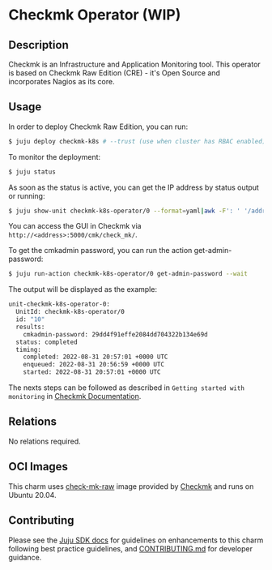 # Checkmk Operator (WIP)

## Description

Checkmk is an Infrastructure and Application Monitoring tool. This operator is based on Checkmk Raw Edition (CRE) - it's Open Source and incorporates Nagios as its core.

## Usage

In order to deploy Checkmk Raw Edition, you can run:

```bash
$ juju deploy checkmk-k8s # --trust (use when cluster has RBAC enabled)
```

To monitor the deployment:
```bash
$ juju status
```

As soon as the status is active, you can get the IP address by status output or running:
```bash
$ juju show-unit checkmk-k8s-operator/0 --format=yaml|awk -F': ' '/address/{print $2}'
```

You can access the GUI in Checkmk via `http://<address>:5000/cmk/check_mk/`.

To get the cmkadmin password, you can run the action get-admin-password:
```bash
$ juju run-action checkmk-k8s-operator/0 get-admin-password --wait
```

The output will be displayed as the example:
```bash
unit-checkmk-k8s-operator-0:
  UnitId: checkmk-k8s-operator/0
  id: "10"
  results:
    cmkadmin-password: 29dd4f91effe2084dd704322b134e69d
  status: completed
  timing:
    completed: 2022-08-31 20:57:01 +0000 UTC
    enqueued: 2022-08-31 20:56:59 +0000 UTC
    started: 2022-08-31 20:57:01 +0000 UTC
```

The nexts steps can be followed as described in `Getting started with monitoring` in [Checkmk Documentation](https://docs.checkmk.com/latest/en/checkmk_getting_started.html).

## Relations

No relations required.

## OCI Images

This charm uses [check-mk-raw](https://hub.docker.com/r/checkmk/check-mk-raw/) image provided by [Checkmk](https://checkmk.com/) and runs on Ubuntu 20.04.

## Contributing

Please see the [Juju SDK docs](https://juju.is/docs/sdk) for guidelines on enhancements to this
charm following best practice guidelines, and
[CONTRIBUTING.md](https://github.com/amandahla/checkmk-k8s-operator/blob/main/CONTRIBUTING.md) for developer
guidance.
